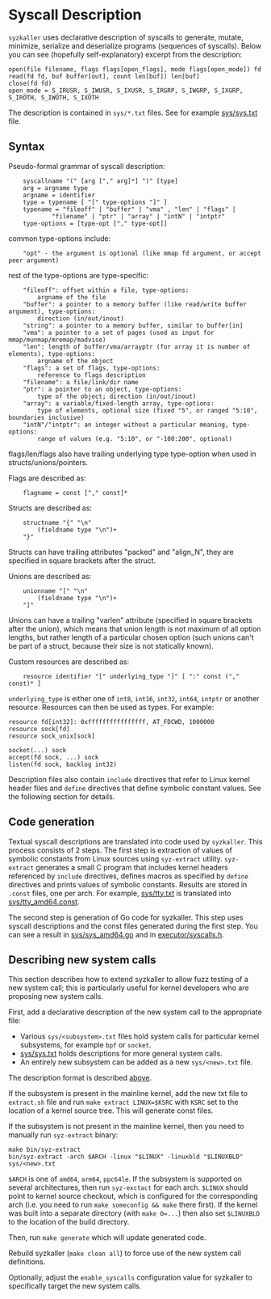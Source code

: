 # Syscall Description

`syzkaller` uses declarative description of syscalls to generate, mutate, minimize,
serialize and deserialize programs (sequences of syscalls). Below you can see
(hopefully self-explanatory) excerpt from the description:

```
open(file filename, flags flags[open_flags], mode flags[open_mode]) fd
read(fd fd, buf buffer[out], count len[buf]) len[buf]
close(fd fd)
open_mode = S_IRUSR, S_IWUSR, S_IXUSR, S_IRGRP, S_IWGRP, S_IXGRP, S_IROTH, S_IWOTH, S_IXOTH
```

The description is contained in `sys/*.txt` files. See for example [sys/sys.txt](/sys/sys.txt) file.

## Syntax

Pseudo-formal grammar of syscall description:
```
	syscallname "(" [arg ["," arg]*] ")" [type]
	arg = argname type
	argname = identifier
	type = typename [ "[" type-options "]" ]
	typename = "fileoff" | "buffer" | "vma" , "len" | "flags" |
			"filename" | "ptr" | "array" | "intN" | "intptr"
	type-options = [type-opt ["," type-opt]]
```
common type-options include:
```
	"opt" - the argument is optional (like mmap fd argument, or accept peer argument)
```
rest of the type-options are type-specific:
```
	"fileoff": offset within a file, type-options:
		argname of the file
	"buffer": a pointer to a memory buffer (like read/write buffer argument), type-options:
		direction (in/out/inout)
	"string": a pointer to a memory buffer, similar to buffer[in]
	"vma": a pointer to a set of pages (used as input for mmap/munmap/mremap/madvise)
	"len": length of buffer/vma/arrayptr (for array it is number of elements), type-options:
		argname of the object
	"flags": a set of flags, type-options:
		reference to flags description
	"filename": a file/link/dir name
	"ptr": a pointer to an object, type-options:
		type of the object; direction (in/out/inout)
	"array": a variable/fixed-length array, type-options:
		type of elements, optional size (fixed "5", or ranged "5:10", boundaries inclusive)
	"intN"/"intptr": an integer without a particular meaning, type-options:
		range of values (e.g. "5:10", or "-100:200", optional)
```
flags/len/flags also have trailing underlying type type-option when used in structs/unions/pointers.

Flags are described as:
```
	flagname = const ["," const]*
```

Structs are described as:
```
	structname "{" "\n"
		(fieldname type "\n")+
	"}"
```
Structs can have trailing attributes "packed" and "align_N",
they are specified in square brackets after the struct.

Unions are described as:
```
	unionname "[" "\n"
		(fieldname type "\n")+
	"]"
```
Unions can have a trailing "varlen" attribute (specified in square brackets after the union),
which means that union length is not maximum of all option lengths,
but rather length of a particular chosen option (such unions can't be part of a struct,
because their size is not statically known).

Custom resources are described as:
```
	resource identifier "[" underlying_type "]" [ ":" const ("," const)* ]
```
`underlying_type` is either one of `int8`, `int16`, `int32`, `int64`, `intptr` or another resource.
Resources can then be used as types. For example:
```
resource fd[int32]: 0xffffffffffffffff, AT_FDCWD, 1000000
resource sock[fd]
resource sock_unix[sock]

socket(...) sock
accept(fd sock, ...) sock
listen(fd sock, backlog int32)
```

Description files also contain `include` directives that refer to Linux kernel header files
and `define` directives that define symbolic constant values. See the following section for details.

## Code generation

Textual syscall descriptions are translated into code used by `syzkaller`.
This process consists of 2 steps. The first step is extraction of values of symbolic
constants from Linux sources using `syz-extract` utility.
`syz-extract` generates a small C program that includes kernel headers referenced
by `include` directives, defines macros as specified by `define` directives and
prints values of symbolic constants. Results are stored in `.const` files, one per arch.
For example, [sys/tty.txt](/sys/tty.txt) is translated into [sys/tty_amd64.const](/sys/tty_amd64.const).

The second step is generation of Go code for syzkaller. This step uses syscall descriptions
and the const files generated during the first step. You can see a result in [sys/sys_amd64.go](/sys/sys_amd64.go)
and in [executor/syscalls.h](/executor/syscalls.h).

## Describing new system calls

This section describes how to extend syzkaller to allow fuzz testing of a new system call;
this is particularly useful for kernel developers who are proposing new system calls.

First, add a declarative description of the new system call to the appropriate file:
 - Various `sys/<subsystem>.txt` files hold system calls for particular kernel
   subsystems, for example `bpf` or `socket`.
 - [sys/sys.txt](/sys/sys.txt) holds descriptions for more general system calls.
 - An entirely new subsystem can be added as a new `sys/<new>.txt` file.

The description format is described [above](#syntax).

If the subsystem is present in the mainline kernel, add the new txt file to `extract.sh`
file and run `make extract LINUX=$KSRC` with `KSRC` set to the location of a kernel
source tree. This will generate const files.

If the subsystem is not present in the mainline kernel, then you need to manually
run `syz-extract` binary:
```
make bin/syz-extract
bin/syz-extract -arch $ARCH -linux "$LINUX" -linuxbld "$LINUXBLD" sys/<new>.txt
```
`$ARCH` is one of `amd64`, `arm64`, `ppc64le`. If the subsystem is supported on several architectures,
then run `syz-exctact` for each arch.
`$LINUX` should point to kernel source checkout, which is configured for the corresponding arch
(i.e. you need to run `make someconfig && make` there first). If the kernel was built into a separate
directory (with `make O=...`) then also set `$LINUXBLD` to the location of the
build directory.

Then, run `make generate` which will update generated code.

Rebuild syzkaller (`make clean all`) to force use of the new system call definitions.

Optionally, adjust the `enable_syscalls` configuration value for syzkaller to specifically target the
new system calls.

